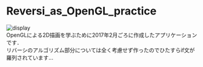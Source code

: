 # Reversi_as_OpenGL_practice
![display](https://user-images.githubusercontent.com/50661590/73335082-bca81c80-42b1-11ea-82ac-a722354f1747.png)  
OpenGLによる2D描画を学ぶために2017年2月ごろに作成したアプリケーションです．  
リバーシのアルゴリズム部分については全く考慮せず作ったのでひたすらif文が羅列されています...
